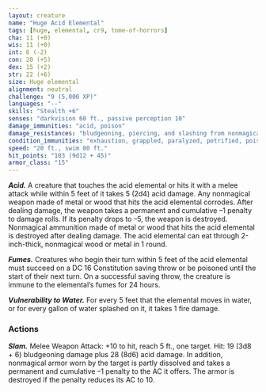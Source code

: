 ```yaml
---
layout: creature
name: "Huge Acid Elemental"
tags: [huge, elemental, cr9, tome-of-horrors]
cha: 11 (+0)
wis: 11 (+0)
int: 6 (-2)
con: 20 (+5)
dex: 15 (+2)
str: 22 (+6)
size: Huge elemental
alignment: neutral
challenge: "9 (5,000 XP)"
languages: "--"
skills: "Stealth +6"
senses: "darkvision 60 ft., passive perception 10"
damage_immunities: "acid, poison"
damage_resistances: "bludgeoning, piercing, and slashing from nonmagical weapons"
condition_immunities: "exhaustion, grappled, paralyzed, petrified, poisoned, prone, restrained, unconscious"
speed: "20 ft., swim 80 ft."
hit_points: "103 (9d12 + 45)"
armor_class: "15"
---
```


***Acid.*** A creature that touches the acid elemental or hits it with a melee
attack while within 5 feet of it takes 5 (2d4) acid damage. Any nonmagical
weapon made of metal or wood that hits the acid elemental corrodes.
After dealing damage, the weapon takes a permanent and cumulative
–1 penalty to damage rolls. If its penalty drops to –5, the weapon is
destroyed. Nonmagical ammunition made of metal or wood that hits the
acid elemental is destroyed after dealing damage. The acid elemental can
eat through 2-inch-thick, nonmagical wood or metal in 1 round.

***Fumes.*** Creatures who begin their turn within 5 feet of the acid
elemental must succeed on a DC 16 Constitution saving throw or be
poisoned until the start of their next turn. On a successful saving throw,
the creature is immune to the elemental’s fumes for 24 hours.

***Vulnerability to Water.*** For every 5 feet that the elemental moves in
water, or for every gallon of water splashed on it, it takes 1 fire damage.

### Actions

***Slam.*** Melee Weapon Attack: +10 to hit, reach 5 ft., one target. Hit: 19
(3d8 + 6) bludgeoning damage plus 28 (8d6) acid damage. In addition,
nonmagical armor worn by the target is partly dissolved and takes a
permanent and cumulative –1 penalty to the AC it offers. The armor is
destroyed if the penalty reduces its AC to 10.

